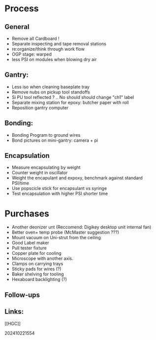 # Process

## General
- Remove all Cardboard !
- Separate inspecting and tape removal stations
- re:organize/think through work flow
- OGP stage: warped
- less PSI on modules when blowing dry air

## Gantry:
- Less iso when cleaning baseplate tray
- Remove nubs on pickup tool standoffs
- Si PU tool reflected ? .. No should should change "ch1" label
- Separate mixing station for epoxy: butcher paper with roll 
- Reposition gantry computer

## Bonding:
- Bonding Program to ground wires
- Bond pictures on mini-gantry: camera + pi

## Encapsulation
- Measure encapsulating by weight 
- Counter weight in oscillator
- Weight the encapulant and expoxy, benchmark against standard PSI/time
- Use popscicle stick for encapsulant  vs syringe
- Test encapsulation with higher PSI shorter time


# Purchases
- Another deonizer unt (Reccomend: Digikey desktop unit internal fan)
- Better oven+ temp probe (McMaster suggestion ???)
- Mount vacuum on Uni-strut from the ceiling
- Good Label maker
- Pull tester fixture
- Copper plate for cooling
- Microscope with another axis.
- Clamps on carrying trays
- Sticky pads for wires (?)
- Baker shelving for tooling
- Hexaboard backlighting (?)

## Follow-ups


## Links: 
[[HGC]]


202410221554
